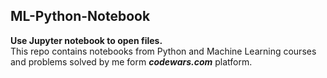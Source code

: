 ## ML-Python-Notebook
**Use Jupyter notebook to open files.**<br>
This repo contains notebooks from Python and Machine Learning courses<br>
and problems solved by me form **_codewars.com_** platform.

